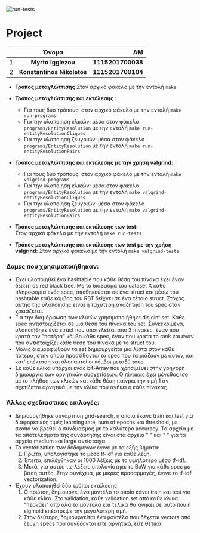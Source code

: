 ![run-tests](../../workflows/run-tests/badge.svg)

# Project

|    |      Όνομα      |  ΑΜ |
|----------|:-------------:|------:|
| 1 |  __Myrto Igglezou__ | __1115201700038__ |
| 2 |   __Konstantinos Nikoletos__   |  __1115201700104__ |


* __Τρόπος μεταγλώττισης__
Στον αρχικό φάκελο με την εντολή ```make```

* __Τρόπος μεταγλώττισης και εκτέλεσης :__ 
    * Για τους δύο τρόπους: στον αρχικό φάκελο με την εντολή ```make run-programs```
    * Για την υλοποίηση κλικών:  μέσα στον φάκελο ```programs/EntityResolution``` με την εντολή ```make run-entityResolutionCliques```
    * Για την υλοποίηση ζευγριών:  μέσα στον φάκελο ```programs/EntityResolution``` με την εντολή ```make run-entityResolutionPairs```

* __Τρόπος μεταγλώττισης και εκτέλεσης με την χρήση valgrind:__  
    * Για τους δύο τρόπους: στον αρχικό φάκελο με την εντολή ```make valgrind-programs```
    * Για την υλοποίηση κλικών:  μέσα στον φάκελο ```programs/EntityResolution``` με την εντολή ```make valgrind-entityResolutionCliques```
    * Για την υλοποίηση ζευγριών:  μέσα στον φάκελο ```programs/EntityResolution``` με την εντολή ```make valgrind-entityResolutionPairs```

* __Τρόπος μεταγλώττισης και εκτέλεσης των test:__  
Στον αρχικό φάκελο με την εντολή ```make run-tests```

* __Τρόπος μεταγλώττισης και εκτέλεσης των test με την χρήση valgrind:__
Στον αρχικό φάκελο με την εντολή ```make valgrind-tests```



### Δομές που χρησιμοποιήθηκαν:

* Έχει υλοποιηθεί ένα hashtable που κάθε θέση του πίνακα έχει έναν δείκτη σε red black tree. Με το διάβασμα του dataset Χ κάθε πληροφορία ενός spec, αποθηκεύεται 
σε ένα struct και μέσω του hashtable κάθε κόμβος του RBT δείχνει σε ένα τέτοιο struct. Στόχος αυτής της υλοποίησης είναι η ταχύτερη αναζήτηση του spec όταν χρειάζεται.
* Για την διαμόρφωση των κλικών χρησιμοποιήθηκε disjoint set. Κάθε spec αντιστοιχίζεται σε μια θέση του πίνακα του set. Συγκεκριμένα, υλοποιήθηκε ένα struct που αποτελείται απο 3 πίνακες, έναν που κρατά τον "πατέρα" κόμβο κάθε spec, έναν που κράτα το rank και έναν που αντιστοιχίζει κάθε θέση του πίνακα με το struct του.
* Μόλις διαμορφωθούν τα set δημιουργείται μια λίστα στον κάθε πάτερα, στην οποία προστίθονται τα spec που ταιριάζουν με αυτόν, και κατ' επέκταση και όλοι αυτοί οι κόμβοι μεταξύ τους.
* Σε κάθε κλίκα υπάρχει ένας bit-Array που χρησιμέυει στην γρήγορη δημιουργία των αρνητικών συσχετίσεων. Ο πίνακας έχει μέγεθος ίσο με το πλήθος των κλικών και κάθε θέση παίνρει την τιμή 1 αν σχετίζεται αρνητικά με την κλίκα που ανήκει ο κάθε πίνακας.

### Άλλες σχεδιαστικές επιλογές:

*  Δημιουργήθηκε συνάρτηση grid-search, η οποία έκανε train και test για διαφορετικές τιμές learning rate, num of epochs και threshold, με σκοπό να βρεθεί ο συνδυασμός με το καλύτερο accuracy. Τα αρχεία με τα αποτελέσματα της συνάρτησης είναι στα αρχεία " " και " " για τα αρχεία medium και large αντίστοιχα.
*  Το vectorization των δεδομένων έγινε με τα εξής βήματα:
    1. Πρώτα,  υπολογίστηκε το μέσο tf-idf για κάθε λέξη.
    2. Έπειτα, επιλέχθηκαν οι 1000 λέξεις με το υψηλότερο μέσο tf-idf.
    3. Μετά, για αυτές τις λέξεις υπολογίστηκε το BoW για κάθε spec με βάση αυτές. Στην συνέχεια, με μικρές προσαρμογές, έγινε το tf-idf vectorization. 
*  Έχουν υλοποιηθεί δύο τρόποι εκτέλεσης:
    1. Ο πρώτος, δημιουργεί ένα μοντέλο το οποίο κάνει train και test για κάθε κλίκα. Στο validation, κάθε validation set από κάθε κλίκα "περνάει" από όλα τα μοντέλα και τελικά θα ανήκει σε αυτό που η sigmoid επέστρεψε την μεγαλύτερη τιμή.
    2. Στον δεύτερο, δημιουργείται ένα μοντέλο που δέχεται vectors από ζεύγη specs που συνδέονται είτε αρνητικά, είτε θετικά.

